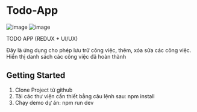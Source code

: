 # Todo-App

![image](https://github.com/user-attachments/assets/2b40c658-35e6-48c3-94f9-21dfd364e877)
![image](https://github.com/user-attachments/assets/f0589ae7-1681-4126-b760-64219bb2c567)




TODO APP (REDUX + UI/UX)

Đây là ứng dụng cho phép lưu trữ công việc, thêm, xóa sửa các công việc. Hiển thị danh sách các công việc đã hoàn thành

## Getting Started

1. Clone Project từ github
2. Tải các thư viện cần thiết bằng câu lệnh sau: npm install
3. Chạy demo dự án: npm run dev
    




